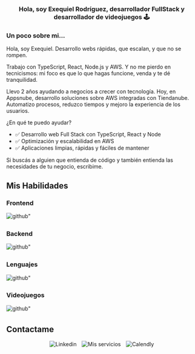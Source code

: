 
### <div align="center"> Hola, soy Exequiel Rodríguez, desarrollador FullStack y desarrollador de videojuegos 🕹️ </div>

### Un poco sobre mi...

Hola, soy Exequiel.
Desarrollo webs rápidas, que escalan, y que no se rompen.

Trabajo con TypeScript, React, Node.js y AWS.
Y no me pierdo en tecnicismos: mi foco es que lo que hagas funcione, venda y te dé tranquilidad.

Llevo 2 años ayudando a negocios a crecer con tecnología.
Hoy, en Appsnube, desarrollo soluciones sobre AWS integradas con Tiendanube.
Automatizo procesos, reduzco tiempos y mejoro la experiencia de los usuarios.

¿En qué te puedo ayudar?
<ul>
<li>✅ Desarrollo web Full Stack con TypeScript, React y Node</li>
<li>✅ Optimización y escalabilidad en AWS</li>
<li>✅ Aplicaciones limpias, rápidas y fáciles de mantener</li>
</ul>

Si buscás a alguien que entienda de código y también entienda las necesidades de tu negocio, escribime.

## Mis Habilidades

### Frontend

<div margin-right="20px">
<a  target="_blank" style="margin-right: 10px; text-decoration:none;">
<img src="https://skillicons.dev/icons?i=html,css,react,nextjs,astro,redux,bootstrap,tailwind" alt=github" style="margin-bottom: 5px;" />
</a>
</div>

### Backend

<div margin-right="20px">
<a  target="_blank" style="margin-right: 10px; text-decoration:none;">
<img src="https://skillicons.dev/icons?i=nodejs,express,postgres,sequelize,mongo,aws" alt=github" style="margin-bottom: 5px;" />
</a>
</div>

### Lenguajes

<div margin-right="20px">
<a  target="_blank" style="margin-right: 10px; text-decoration:none;">
<img src="https://skillicons.dev/icons?i=js,ts,cs" alt=github" style="margin-bottom: 5px;" />
</a>
</div>

### Videojuegos

<div margin-right="20px">
<a  target="_blank" style="margin-right: 10px; text-decoration:none;">
<img src="https://skillicons.dev/icons?i=unity" alt=github" style="margin-bottom: 5px;" />
</a>
</div>


## Contactame

<div align="center" margin-right="20px">
<a href="https://www.linkedin.com/in/exequielmr/" target="_blank" style="margin-right: 10px; text-decoration:none;">
<img src="https://img.shields.io/badge/linkedin-%231E77B5.svg?&style=for-the-badge&logo=linkedin&logoColor=white" alt= "Linkedin" style="margin-bottom: 5px;" />
</a>  
<a href="https://exequiel-dev.com" target="_blank" style="margin-right: 10px; text-decoration:none;">
<img src="https://img.shields.io/badge/servicios-red?style=for-the-badge&logo=vercel" alt= "Mis servicios" style="margin-bottom: 5px;" />
</a>  
<a href="https://calendly.com/exequielmrodriguez" target="_blank" style="text-decoration:none;">
<img src="https://img.shields.io/badge/calendly-blue?style=for-the-badge&logo=calendly" alt="Calendly" style="margin-bottom: 5px;" />
</a>  
</div>



